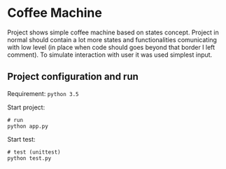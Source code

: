 # Coffee Machine 
Project shows simple coffee machine based on states concept.
Project in normal should contain a lot more states and functionalities comunicating with low level 
(in place when code should goes beyond that border I left comment).
To simulate interaction with user it was used simplest input.



## Project configuration and run

Requirement:
`python 3.5`

Start project:
```
# run
python app.py
```


Start test:
```
# test (unittest)
python test.py
```

